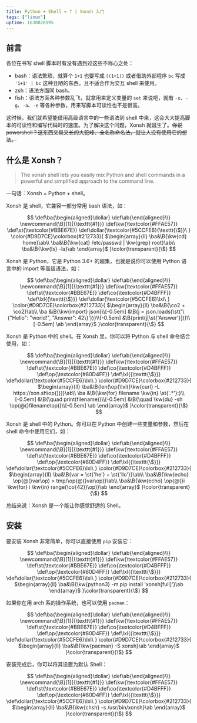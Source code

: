```yaml
---
title: Python + Shell = ? | Xonsh 入门
tags: ["linux"]
uptime: 1638020195
---
```


## 前言

各位在书写 shell 脚本时有没有遇到过这些不称心之处：

- bash：语法繁琐，就算个 `1+1` 也要写成 `((1+1))` 或者借助外部程序 `bc` 写成 `'1+1' | bc` 这种丑陋的东西。且不适合作为交互 shell 来使用。
- zsh：语法方面同 bash。
- fish：语法方面各种参数乱飞，就拿用来定义变量的 `set` 来说吧，就有 `-x`、`-g`、`-a`、`-e` 等各种参数，用来写脚本可读性也不是很高。

这时候，我们就希望能借用高级语言中的一些语法到 shell 中来，这会大大提高脚本的可读性和编写代码时的速度。为了解决这个问题，Xonsh 就诞生了。~~你说 powershell？这东西又臭又长的大驼峰、全名称命名法，就让人没有使用它的想法。~~

## 什么是 Xonsh？

> The xonsh shell lets you easily mix Python and shell commands in a powerful and simplified approach to the command line.

一句话：Xonsh = Python + shell。

Xonsh 是 shell，它兼容一部分常用 bash 语法，如：

$$
\def\ba{\begin{aligned}\dollar}
\def\ab{\end{aligned}\\}
\newcommand{\B}[1]{{\texttt{#1}}}
\def\kw{\textcolor{#FFAE57}}
\def\st{\textcolor{#BBE67E}}
\def\dollar{\textcolor{#5CCFE6}{\texttt{\$}}\ }
\color{#D9D7CE}\colorbox{#212733}{
$\begin{array}{ll}
\ba&\B{\kw{cd} home}\ab\\
\ba&\B{\kw{cat} /etc/passwd | \kw{grep} root}\ab\\
\ba&\B{\kw{ls} -la}\ab
\end{array}$
}\color{transparent}{\$}
$$

Xonsh 是 Python，它是 Python 3.6+ 的超集，也就是说你可以使用 Python 语言中的 import 等高级语法，如：

$$
\def\ba{\begin{aligned}\dollar}
\def\ab{\end{aligned}\\}
\newcommand{\B}[1]{{\texttt{#1}}}
\def\kw{\textcolor{#FFAE57}}
\def\st{\textcolor{#BBE67E}}
\def\co{\textcolor{#D4BFFF}}
\def\lxl{{\texttt{\$}}}
\def\dollar{\textcolor{#5CCFE6}\lxl\ }
\color{#D9D7CE}\colorbox{#212733}{
$\begin{array}{ll}
\ba&\B{\co2 + \co2}\ab\\
\ba
&\B{\kw{import} json}\\[-0.5em]
&\B{j = json.loads(\st{'\{"Hello": "world!", "Answer": 42\}'})}\\[-0.5em]
&\B{print(j[\st{'Answer'}])}\\[-0.5em]
\ab
\end{array}$
}\color{transparent}{\$}
$$

Xonsh 是 Python 中的 shell。在 Xonsh 里，你可以将 Python 与 shell 命令结合使用，如：

$$
\def\ba{\begin{aligned}\dollar}
\def\ab{\end{aligned}\\}
\newcommand{\B}[1]{{\texttt{#1}}}
\def\kw{\textcolor{#FFAE57}}
\def\st{\textcolor{#BBE67E}}
\def\co{\textcolor{#D4BFFF}}
\def\op{\textcolor{#80D4FF}}
\def\lxl{{\texttt{\$}}}
\def\dollar{\textcolor{#5CCFE6}\lxl\ }
\color{#D9D7CE}\colorbox{#212733}{
$\begin{array}{ll}
\ba&\B{len(\op{\lxl(}\kw{curl} -L https://xon.sh\op{)})}\ab\\
\ba
&\B{\kw{for} filename \kw{in} \st{'.*'}:}\\[-0.5em]
&\B{\quad print(filename)}\\[-0.5em]
&\B{\quad \kw{du} -sh \op{@(}filename\op)}\\[-0.5em]
\ab
\end{array}$
}\color{transparent}{\$}
$$

Xonsh 是 shell 中的 Python。你可以在 Python 中创建一些变量和参数，然后在 shell 命令中使用它们，如：

$$
\def\ba{\begin{aligned}\dollar}
\def\ab{\end{aligned}\\}
\newcommand{\B}[1]{{\texttt{#1}}}
\def\kw{\textcolor{#FFAE57}}
\def\st{\textcolor{#BBE67E}}
\def\co{\textcolor{#D4BFFF}}
\def\op{\textcolor{#80D4FF}}
\def\lxl{{\texttt{\$}}}
\def\dollar{\textcolor{#5CCFE6}\lxl\ }
\color{#D9D7CE}\colorbox{#212733}{
$\begin{array}{ll}
\ba&\B{var = \st{'he'} + \st{'llo'}}\ab\\
\ba&\B{\kw{echo} \op{@(}var\op) > tmp/\op{@(}var\op)}\ab\\
\ba&\B{\kw{echo} \op{@(}i \kw{for} i \kw{in} range(\co{42})\op)}\ab
\end{array}$
}\color{transparent}{\$}
$$

总结来说：Xonsh 是一个能让你感觉舒适的 Shell。

## 安装

要安装 Xonsh 非常简单，你可以直接使用 `pip` 安装它：

$$
\def\ba{\begin{aligned}\dollar}
\def\ab{\end{aligned}\\}
\newcommand{\B}[1]{{\texttt{#1}}}
\def\kw{\textcolor{#FFAE57}}
\def\st{\textcolor{#BBE67E}}
\def\co{\textcolor{#D4BFFF}}
\def\op{\textcolor{#80D4FF}}
\def\lxl{{\texttt{\$}}}
\def\dollar{\textcolor{#5CCFE6}\lxl\ }
\color{#D9D7CE}\colorbox{#212733}{
$\begin{array}{ll}
\ba&\B{\kw{python3} -m pip install 'xonsh[full]'}\ab
\end{array}$
}\color{transparent}{\$}
$$

如果你在用 arch 系的操作系统，也可以使用 `pacman`：

$$
\def\ba{\begin{aligned}\dollar}
\def\ab{\end{aligned}\\}
\newcommand{\B}[1]{{\texttt{#1}}}
\def\kw{\textcolor{#FFAE57}}
\def\st{\textcolor{#BBE67E}}
\def\co{\textcolor{#D4BFFF}}
\def\op{\textcolor{#80D4FF}}
\def\lxl{{\texttt{\$}}}
\def\dollar{\textcolor{#5CCFE6}\lxl\ }
\color{#D9D7CE}\colorbox{#212733}{
$\begin{array}{ll}
\ba&\B{\kw{pacman} -S xonsh}\ab
\end{array}$
}\color{transparent}{\$}
$$

安装完成后，你可以将其设置为默认 Shell：

$$
\def\ba{\begin{aligned}\dollar}
\def\ab{\end{aligned}\\}
\newcommand{\B}[1]{{\texttt{#1}}}
\def\kw{\textcolor{#FFAE57}}
\def\st{\textcolor{#BBE67E}}
\def\co{\textcolor{#D4BFFF}}
\def\op{\textcolor{#80D4FF}}
\def\lxl{{\texttt{\$}}}
\def\dollar{\textcolor{#5CCFE6}\lxl\ }
\color{#D9D7CE}\colorbox{#212733}{
$\begin{array}{ll}
\ba&\B{\kw{chsh} -s /usr/bin/xonsh}\ab
\end{array}$
}\color{transparent}{\$}
$$

